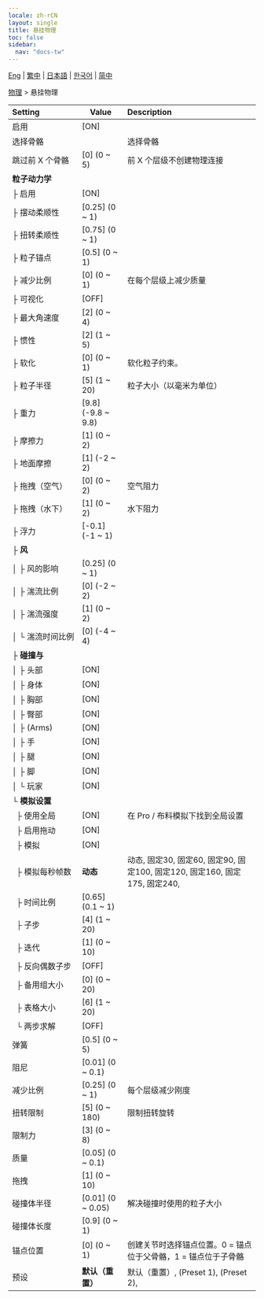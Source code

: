 ```yaml
---
locale: zh-rCN
layout: single
title: 悬挂物理
toc: false
sidebar:
  nav: "docs-tw"
---
```

[Eng](/dancexr/menu/2025.4/actor/cloth_physics) | [繁中](/tw/dancexr/menu/2025.4/actor/cloth_physics) | [日本語](/jp/dancexr/menu/2025.4/actor/cloth_physics) | [한국어](/kr/dancexr/menu/2025.4/actor/cloth_physics) | [简中](/zh/dancexr/menu/2025.4/actor/cloth_physics)

[物理](../menu#物理) > 悬挂物理



| Setting | Value | Description |
| :--- | --- | :--- |
|<nobr>启用</nobr>| [ON] | 
|<nobr>选择骨骼</nobr>|| 选择骨骼
|<nobr>跳过前 X 个骨骼</nobr>| [0] (0 ~ 5) | 前 X 个层级不创建物理连接
|<nobr><b>粒子动力学</b></nobr>| | 
|<nobr>├&nbsp;启用</nobr>| [ON] | 
|<nobr>├&nbsp;摆动柔顺性</nobr>| [0.25] (0 ~ 1) | 
|<nobr>├&nbsp;扭转柔顺性</nobr>| [0.75] (0 ~ 1) | 
|<nobr>├&nbsp;粒子锚点</nobr>| [0.5] (0 ~ 1) | 
|<nobr>├&nbsp;减少比例</nobr>| [0] (0 ~ 1) | 在每个层级上减少质量
|<nobr>├&nbsp;可视化</nobr>| [OFF] | 
|<nobr>├&nbsp;最大角速度</nobr>| [2] (0 ~ 4) | 
|<nobr>├&nbsp;惯性</nobr>| [2] (1 ~ 5) | 
|<nobr>├&nbsp;软化</nobr>| [0] (0 ~ 1) | 软化粒子约束。
|<nobr>├&nbsp;粒子半径</nobr>| [5] (1 ~ 20) | 粒子大小（以毫米为单位）
|<nobr>├&nbsp;重力</nobr>| [9.8] (-9.8 ~ 9.8) | 
|<nobr>├&nbsp;摩擦力</nobr>| [1] (0 ~ 2) | 
|<nobr>├&nbsp;地面摩擦</nobr>| [1] (-2 ~ 2) | 
|<nobr>├&nbsp;拖拽（空气）</nobr>| [0] (0 ~ 2) | 空气阻力
|<nobr>├&nbsp;拖拽（水下）</nobr>| [1] (0 ~ 2) | 水下阻力
|<nobr>├&nbsp;浮力</nobr>| [-0.1] (-1 ~ 1) | 
|<nobr>├&nbsp;<b>风</b></nobr>| | 
|<nobr>│&nbsp;├&nbsp;风的影响</nobr>| [0.25] (0 ~ 1) | 
|<nobr>│&nbsp;├&nbsp;湍流比例</nobr>| [0] (-2 ~ 2) | 
|<nobr>│&nbsp;├&nbsp;湍流强度</nobr>| [1] (0 ~ 2) | 
|<nobr>│&nbsp;└&nbsp;湍流时间比例</nobr>| [0] (-4 ~ 4) | 
|<nobr>├&nbsp;<b>碰撞与</b></nobr>| | 
|<nobr>│&nbsp;├&nbsp;头部</nobr>| [ON] | 
|<nobr>│&nbsp;├&nbsp;身体</nobr>| [ON] | 
|<nobr>│&nbsp;├&nbsp;胸部</nobr>| [ON] | 
|<nobr>│&nbsp;├&nbsp;臀部</nobr>| [ON] | 
|<nobr>│&nbsp;├&nbsp;(Arms)</nobr>| [ON] | 
|<nobr>│&nbsp;├&nbsp;手</nobr>| [ON] | 
|<nobr>│&nbsp;├&nbsp;腿</nobr>| [ON] | 
|<nobr>│&nbsp;├&nbsp;脚</nobr>| [ON] | 
|<nobr>│&nbsp;└&nbsp;玩家</nobr>| [ON] | 
|<nobr>└&nbsp;<b>模拟设置</b></nobr>| | 
|<nobr>&nbsp;&nbsp;├&nbsp;使用全局</nobr>| [ON] | 在 Pro / 布料模拟下找到全局设置
|<nobr>&nbsp;&nbsp;├&nbsp;启用拖动</nobr>| [ON] | 
|<nobr>&nbsp;&nbsp;├&nbsp;模拟</nobr>| [ON] | 
|<nobr>&nbsp;&nbsp;├&nbsp;模拟每秒帧数</nobr>| **动态** | 动态, 固定30, 固定60, 固定90, 固定100, 固定120, 固定160, 固定175, 固定240,  |
|<nobr>&nbsp;&nbsp;├&nbsp;时间比例</nobr>| [0.65] (0.1 ~ 1) | 
|<nobr>&nbsp;&nbsp;├&nbsp;子步</nobr>| [4] (1 ~ 20) | 
|<nobr>&nbsp;&nbsp;├&nbsp;迭代</nobr>| [1] (0 ~ 10) | 
|<nobr>&nbsp;&nbsp;├&nbsp;反向偶数子步</nobr>| [OFF] | 
|<nobr>&nbsp;&nbsp;├&nbsp;备用组大小</nobr>| [0] (0 ~ 20) | 
|<nobr>&nbsp;&nbsp;├&nbsp;表格大小</nobr>| [6] (1 ~ 20) | 
|<nobr>&nbsp;&nbsp;└&nbsp;两步求解</nobr>| [OFF] | 
|<nobr>弹簧</nobr>| [0.5] (0 ~ 5) | 
|<nobr>阻尼</nobr>| [0.01] (0 ~ 0.1) | 
|<nobr>减少比例</nobr>| [0.25] (0 ~ 1) | 每个层级减少刚度
|<nobr>扭转限制</nobr>| [5] (0 ~ 180) | 限制扭转旋转
|<nobr>限制力</nobr>| [3] (0 ~ 8) | 
|<nobr>质量</nobr>| [0.05] (0 ~ 0.1) | 
|<nobr>拖拽</nobr>| [1] (0 ~ 10) | 
|<nobr>碰撞体半径</nobr>| [0.01] (0 ~ 0.05) | 解决碰撞时使用的粒子大小
|<nobr>碰撞体长度</nobr>| [0.9] (0 ~ 1) | 
|<nobr>锚点位置</nobr>| [0] (0 ~ 1) | 创建关节时选择锚点位置。0 = 锚点位于父骨骼，1 = 锚点位于子骨骼
|<nobr>预设</nobr>| **默认（重置）** | 默认（重置）, (Preset 1), (Preset 2),  |
